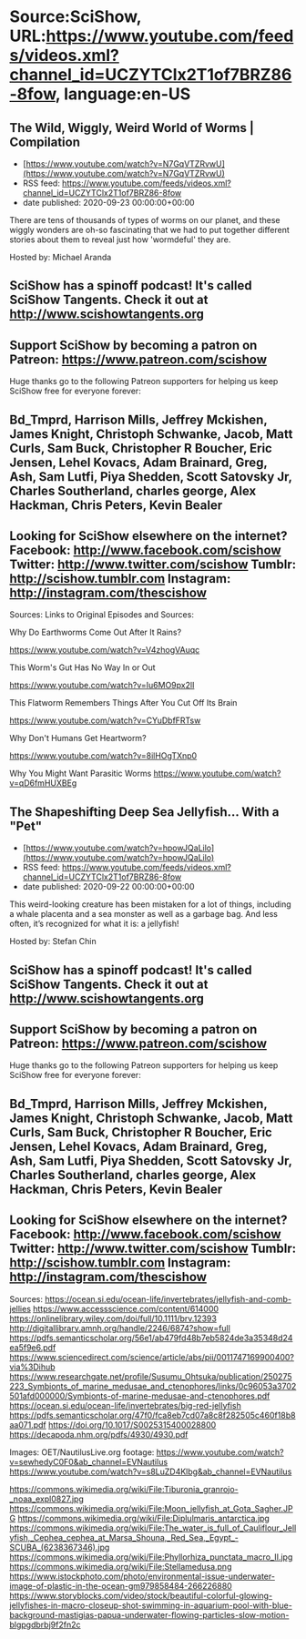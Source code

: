 # Source:SciShow, URL:https://www.youtube.com/feeds/videos.xml?channel_id=UCZYTClx2T1of7BRZ86-8fow, language:en-US

## The Wild, Wiggly, Weird World of Worms | Compilation
 - [https://www.youtube.com/watch?v=N7GqVTZRvwU](https://www.youtube.com/watch?v=N7GqVTZRvwU)
 - RSS feed: https://www.youtube.com/feeds/videos.xml?channel_id=UCZYTClx2T1of7BRZ86-8fow
 - date published: 2020-09-23 00:00:00+00:00

There are tens of thousands of types of worms on our planet, and these wiggly wonders are oh-so fascinating that we had to put together different stories about them to reveal just how 'wormdeful' they are.

Hosted by: Michael Aranda

SciShow has a spinoff podcast! It's called SciShow Tangents. Check it out at http://www.scishowtangents.org
----------
Support SciShow by becoming a patron on Patreon: https://www.patreon.com/scishow
----------
Huge thanks go to the following Patreon supporters for helping us keep SciShow free for everyone forever:

Bd_Tmprd, Harrison Mills, Jeffrey Mckishen, James Knight, Christoph Schwanke, Jacob, Matt Curls, Sam Buck, Christopher R Boucher, Eric Jensen, Lehel Kovacs, Adam Brainard, Greg, Ash, Sam Lutfi, Piya Shedden, Scott Satovsky Jr, Charles Southerland, charles george, Alex Hackman, Chris Peters, Kevin Bealer
----------
Looking for SciShow elsewhere on the internet?
Facebook: http://www.facebook.com/scishow
Twitter: http://www.twitter.com/scishow
Tumblr: http://scishow.tumblr.com
Instagram: http://instagram.com/thescishow
----------
Sources:
Links to Original Episodes and Sources:

Why Do Earthworms Come Out After It Rains?

https://www.youtube.com/watch?v=V4zhogVAuqc

This Worm's Gut Has No Way In or Out 

https://www.youtube.com/watch?v=Iu6MO9px2lI

This Flatworm Remembers Things After You Cut Off Its Brain 

https://www.youtube.com/watch?v=CYuDbfFRTsw

Why Don't Humans Get Heartworm? 

https://www.youtube.com/watch?v=8ilHOgTXnp0

Why You Might Want Parasitic Worms 
https://www.youtube.com/watch?v=qD6fmHUXBEg

## The Shapeshifting Deep Sea Jellyfish... With a "Pet"
 - [https://www.youtube.com/watch?v=hpowJQaLilo](https://www.youtube.com/watch?v=hpowJQaLilo)
 - RSS feed: https://www.youtube.com/feeds/videos.xml?channel_id=UCZYTClx2T1of7BRZ86-8fow
 - date published: 2020-09-22 00:00:00+00:00

This weird-looking creature has been mistaken for a lot of things, including a whale placenta and a sea monster as well as a garbage bag. And less often, it’s recognized for what it is: a jellyfish!

Hosted by: Stefan Chin

SciShow has a spinoff podcast! It's called SciShow Tangents. Check it out at http://www.scishowtangents.org
----------
Support SciShow by becoming a patron on Patreon: https://www.patreon.com/scishow
----------
Huge thanks go to the following Patreon supporters for helping us keep SciShow free for everyone forever:

Bd_Tmprd, Harrison Mills, Jeffrey Mckishen, James Knight, Christoph Schwanke, Jacob, Matt Curls, Sam Buck, Christopher R Boucher, Eric Jensen, Lehel Kovacs, Adam Brainard, Greg, Ash, Sam Lutfi, Piya Shedden, Scott Satovsky Jr, Charles Southerland, charles george, Alex Hackman, Chris Peters, Kevin Bealer
----------
Looking for SciShow elsewhere on the internet?
Facebook: http://www.facebook.com/scishow
Twitter: http://www.twitter.com/scishow
Tumblr: http://scishow.tumblr.com
Instagram: http://instagram.com/thescishow
----------
Sources:
https://ocean.si.edu/ocean-life/invertebrates/jellyfish-and-comb-jellies
https://www.accessscience.com/content/614000
https://onlinelibrary.wiley.com/doi/full/10.1111/brv.12393
http://digitallibrary.amnh.org/handle/2246/6874?show=full
https://pdfs.semanticscholar.org/56e1/ab479fd48b7eb5824de3a35348d24ea5f9e6.pdf
https://www.sciencedirect.com/science/article/abs/pii/0011747169900400?via%3Dihub
https://www.researchgate.net/profile/Susumu_Ohtsuka/publication/250275223_Symbionts_of_marine_medusae_and_ctenophores/links/0c96053a3702501afd000000/Symbionts-of-marine-medusae-and-ctenophores.pdf
https://ocean.si.edu/ocean-life/invertebrates/big-red-jellyfish
https://pdfs.semanticscholar.org/47f0/fca8eb7cd07a8c8f282505c460f18b8aa071.pdf
https://doi.org/10.1017/S0025315400028800 
https://decapoda.nhm.org/pdfs/4930/4930.pdf

Images:
OET/NautilusLive.org footage:
https://www.youtube.com/watch?v=sewhedyC0F0&ab_channel=EVNautilus
https://www.youtube.com/watch?v=s8LuZD4Klbg&ab_channel=EVNautilus

https://commons.wikimedia.org/wiki/File:Tiburonia_granrojo-_noaa_expl0827.jpg
https://commons.wikimedia.org/wiki/File:Moon_jellyfish_at_Gota_Sagher.JPG
https://commons.wikimedia.org/wiki/File:Diplulmaris_antarctica.jpg
https://commons.wikimedia.org/wiki/File:The_water_is_full_of_Cauliflour_Jellyfish,_Cephea_cephea_at_Marsa_Shouna,_Red_Sea,_Egypt_-SCUBA_(6238367346).jpg
https://commons.wikimedia.org/wiki/File:Phyllorhiza_punctata_macro_II.jpg
https://commons.wikimedia.org/wiki/File:Stellamedusa.png
https://www.istockphoto.com/photo/environmental-issue-underwater-image-of-plastic-in-the-ocean-gm979858484-266226880
https://www.storyblocks.com/video/stock/beautiful-colorful-glowing-jellyfishes-in-macro-closeup-shot-swimming-in-aquarium-pool-with-blue-background-mastigias-papua-underwater-flowing-particles-slow-motion-blgpgdbrbj9f2fn2c

